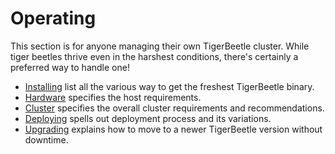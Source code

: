 # Operating

This section is for anyone managing their own TigerBeetle cluster. While tiger beetles thrive even
in the harshest conditions, there's certainly a preferred way to handle one!

- [Installing](./installing.md) list all the various way to get the freshest TigerBeetle
  binary.
- [Hardware](./hardware.md) specifies the host requirements.
- [Cluster](./cluster.md) specifies the overall cluster requirements and recommendations.
- [Deploying](./deploying/) spells out deployment process and its variations.
- [Upgrading](./upgrading.md) explains how to move to a newer TigerBeetle version without
  downtime.
